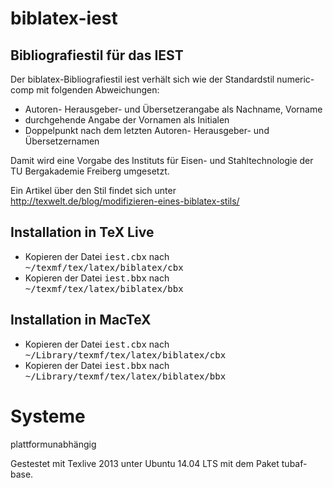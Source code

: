 biblatex-iest
=============

Bibliografiestil für das IEST
-----------------------------
Der biblatex-Bibliografiestil iest verhält sich wie der Standardstil numeric-comp mit folgenden Abweichungen:

- Autoren- Herausgeber- und Übersetzerangabe als Nachname, Vorname
- durchgehende Angabe der Vornamen als Initialen
- Doppelpunkt nach dem letzten Autoren- Herausgeber- und Übersetzernamen

Damit wird eine Vorgabe des Instituts für Eisen- und Stahltechnologie der TU Bergakademie Freiberg umgesetzt.

Ein Artikel über den Stil findet sich unter http://texwelt.de/blog/modifizieren-eines-biblatex-stils/

Installation in TeX Live
------------------------
- Kopieren der Datei <tt>iest.cbx</tt> nach <tt>~/texmf/tex/latex/biblatex/cbx</tt>
- Kopieren der Datei <tt>iest.bbx</tt> nach <tt>~/texmf/tex/latex/biblatex/bbx</tt>

Installation in MacTeX
----------------------
- Kopieren der Datei <tt>iest.cbx</tt> nach <tt>~/Library/texmf/tex/latex/biblatex/cbx</tt>
- Kopieren der Datei <tt>iest.bbx</tt> nach <tt>~/Library/texmf/tex/latex/biblatex/bbx</tt>

Systeme
=======
plattformunabhängig

Gestestet mit Texlive 2013 unter Ubuntu 14.04 LTS mit dem Paket tubaf-base.




